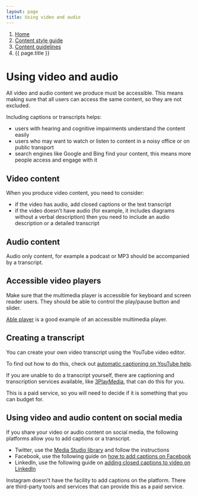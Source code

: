 ```yaml
---
layout: page
title: Using video and audio
---
```

1. [Home](../../)
2. [Content style guide](../../Content-style-guide)
3. [Content guidelines](../Content-guidelines)
4. {{ page.title }}

# Using video and audio

All video and audio content we produce must be accessible. This means making sure that all users can access the same content, so they are not excluded.

Including captions or transcripts helps:
- users with hearing and cognitive impairments understand the content easily
- users who may want to watch or listen to content in a noisy office or on public transport 
- search engines like Google and Bing find your content, this means more people access and engage with it

## Video content

When you produce video content, you need to consider:
- if the video has audio, add closed captions or the text transcript
- if the video doesn’t have audio (for example, it includes diagrams without a verbal description) then you need to include an audio description or a detailed transcript

## Audio content

Audio only content, for example a podcast or MP3 should be accompanied by a transcript.

## Accessible video players

Make sure that the multimedia player is accessible for keyboard and screen reader users. They should be able to control the play/pause button and slider.

[Able player](https://ableplayer.github.io/ableplayer/) is a good example of an accessible multimedia player.

## Creating a transcript

You can create your own video transcript using the YouTube video editor.

To find out how to do this, check out [automatic captioning on YouTube help](https://support.google.com/youtube/answer/6373554).

If you are unable to do a transcript yourself, there are captioning and transcription services available, like [3PlayMedia](https://www.3playmedia.com/), that can do this for you.

This is a paid service, so you will need to decide if it is something that you can budget for.

## Using video and audio content on social media

If you share your video or audio content on social media, the following platforms allow you to add captions or a transcript.

- Twitter, use the [Media Studio library](https://media.twitter.com/en_us/articles/blogs/2019/subtitles-now-available-in-ios-and-android.html) and follow the instructions
- Facebook, use the following guide on [how to add captions on Facebook](https://www.facebook.com/help/261764017354370)
- LinkedIn, use the following guide on [adding closed captions to video on LinkedIn](https://www.linkedin.com/help/linkedin/answer/93997/adding-closed-captioning-to-videos-on-linkedin?lang=en)

Instagram doesn’t have the facility to add captions on the platform. There are third-party tools and services that can provide this as a paid service.
